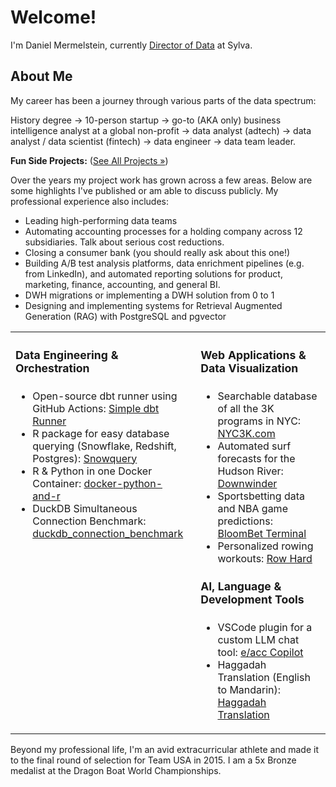 # Welcome!

I'm Daniel Mermelstein, currently <a href="https://www.linkedin.com/in/dani-mermelstein" target="_blank" rel="noopener noreferrer">Director of Data</a> at Sylva.

## About Me

My career has been a journey through various parts of the data spectrum:

History degree → 10-person startup → go-to (AKA only) business intelligence analyst at a global non-profit → data analyst (adtech) → data analyst / data scientist (fintech) → data engineer → data team leader.

**Fun Side Projects:** ([See All Projects &raquo;](projects.md))

Over the years my project work has grown across a few areas. Below are some highlights I've published or am able to discuss publicly. My professional experience also includes:

- Leading high-performing data teams
- Automating accounting processes for a holding company across 12 subsidiaries. Talk about serious cost reductions.
- Closing a consumer bank (you should really ask about this one!)
- Building A/B test analysis platforms, data enrichment pipelines (e.g. from LinkedIn), and automated reporting solutions for product, marketing, finance, accounting, and general BI.
- DWH migrations or implementing a DWH solution from 0 to 1
- Designing and implementing systems for Retrieval Augmented Generation (RAG) with PostgreSQL and pgvector


<table style="background-color: transparent;">
  <tr style="background-color: transparent;">
    <td style="vertical-align:top; padding-right: 20px; width: 50%;">
      <h4 style="font-weight: bold; font-size: 1.1em;">Data Engineering & Orchestration</h4>
      <ul>
        <li>Open-source dbt runner using GitHub Actions: <a href="projects/simple-dbt-runner">Simple dbt Runner</a></li>
        <li>R package for easy database querying (Snowflake, Redshift, Postgres): <a href="projects/snowquery">Snowquery</a></li>
        <li>R & Python in one Docker Container: <a href="https://github.com/mermelstein/docker-python-and-r" target="_blank" rel="noopener noreferrer">docker-python-and-r</a></li>
        <li>DuckDB Simultaneous Connection Benchmark: <a href="https://github.com/mermelstein/duckdb_connection_benchmark" target="_blank" rel="noopener noreferrer">duckdb_connection_benchmark</a></li>
      </ul>
    </td>
    <td style="vertical-align:top; width: 50%;">
      <h4 style="font-weight: bold; font-size: 1.1em;">Web Applications & Data Visualization</h4>
      <ul>
        <li>Searchable database of all the 3K programs in NYC: <a href="projects/nyc3k">NYC3K.com</a></li>
        <li>Automated surf forecasts for the Hudson River: <a href="projects/downwinder">Downwinder</a></li>
        <li>Sportsbetting data and NBA game predictions: <a href="https://getbloombet.com" target="_blank" rel="noopener noreferrer">BloomBet Terminal</a></li>
        <li>Personalized rowing workouts: <a href="https://www.rowhardplan.com" target="_blank" rel="noopener noreferrer">Row Hard</a></li>
      </ul>
      <h4 style="font-weight: bold; font-size: 1.1em;">AI, Language & Development Tools</h4>
      <ul>
        <li>VSCode plugin for a custom LLM chat tool: <a href="https://marketplace.visualstudio.com/items?itemName=mermelstein.e-acc-copilot" target="_blank" rel="noopener noreferrer">e/acc Copilot</a></li>
        <li>Haggadah Translation (English to Mandarin): <a href="projects/haggadah_translation">Haggadah Translation</a></li>
      </ul>
    </td>
  </tr>
</table>

Beyond my professional life, I'm an avid extracurricular athlete and made it to the final round of selection for Team USA in 2015. I am a 5x Bronze medalist at the Dragon Boat World Championships.
